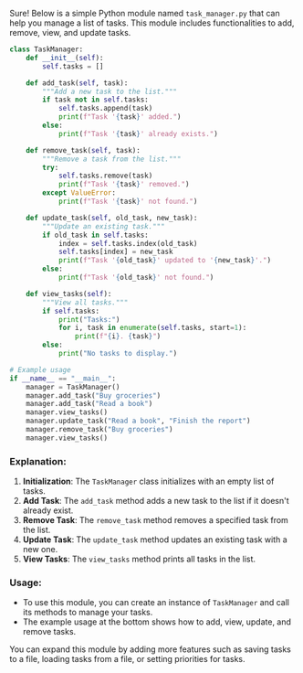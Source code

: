 Sure! Below is a simple Python module named `task_manager.py` that can help you manage a list of tasks. This module includes functionalities to add, remove, view, and update tasks.

```python
class TaskManager:
    def __init__(self):
        self.tasks = []

    def add_task(self, task):
        """Add a new task to the list."""
        if task not in self.tasks:
            self.tasks.append(task)
            print(f"Task '{task}' added.")
        else:
            print(f"Task '{task}' already exists.")

    def remove_task(self, task):
        """Remove a task from the list."""
        try:
            self.tasks.remove(task)
            print(f"Task '{task}' removed.")
        except ValueError:
            print(f"Task '{task}' not found.")

    def update_task(self, old_task, new_task):
        """Update an existing task."""
        if old_task in self.tasks:
            index = self.tasks.index(old_task)
            self.tasks[index] = new_task
            print(f"Task '{old_task}' updated to '{new_task}'.")
        else:
            print(f"Task '{old_task}' not found.")

    def view_tasks(self):
        """View all tasks."""
        if self.tasks:
            print("Tasks:")
            for i, task in enumerate(self.tasks, start=1):
                print(f"{i}. {task}")
        else:
            print("No tasks to display.")

# Example usage
if __name__ == "__main__":
    manager = TaskManager()
    manager.add_task("Buy groceries")
    manager.add_task("Read a book")
    manager.view_tasks()
    manager.update_task("Read a book", "Finish the report")
    manager.remove_task("Buy groceries")
    manager.view_tasks()
```

### Explanation:

1. **Initialization**: The `TaskManager` class initializes with an empty list of tasks.
2. **Add Task**: The `add_task` method adds a new task to the list if it doesn't already exist.
3. **Remove Task**: The `remove_task` method removes a specified task from the list.
4. **Update Task**: The `update_task` method updates an existing task with a new one.
5. **View Tasks**: The `view_tasks` method prints all tasks in the list.

### Usage:

- To use this module, you can create an instance of `TaskManager` and call its methods to manage your tasks.
- The example usage at the bottom shows how to add, view, update, and remove tasks.

You can expand this module by adding more features such as saving tasks to a file, loading tasks from a file, or setting priorities for tasks.